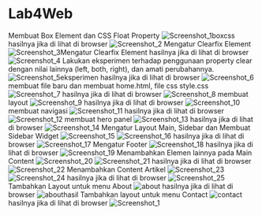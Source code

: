 # Lab4Web
Membuat Box Element dan CSS Float Property
![Screenshot_1boxcss](https://user-images.githubusercontent.com/52759649/115326583-b43e4900-a1b7-11eb-82c4-b6cdcdd5f884.png)
hasilnya jika di lihat di browser
![Screenshot_2](https://user-images.githubusercontent.com/52759649/115326603-bdc7b100-a1b7-11eb-9fb4-caaeda9db50a.png)
Mengatur Clearfix Element
![Screenshot_3Mengatur Clearfix Element](https://user-images.githubusercontent.com/52759649/115326652-d0da8100-a1b7-11eb-8df7-b984c5299c7c.png)
hasilnya jika di lihat di browser
![Screenshot_4](https://user-images.githubusercontent.com/52759649/115326676-d9cb5280-a1b7-11eb-9e4e-ee2cd7d4edac.png)
Lakukan eksperimen terhadap penggunaan property clear dengan nilai lainnya (left, both, right), dan amati perubahannya.
![Screenshot_5eksperimen](https://user-images.githubusercontent.com/52759649/115326704-e9e33200-a1b7-11eb-9ec5-4fcd89050406.png)
hasilnya jika di lihat di browser
![Screenshot_6](https://user-images.githubusercontent.com/52759649/115326719-f071a980-a1b7-11eb-9917-ae91de84d81d.png)
membuat file baru dan membuat home.html, file css style.css
![Screenshot_7](https://user-images.githubusercontent.com/52759649/115326843-20b94800-a1b8-11eb-8f81-b1a6dc8c8994.png)
hasilnya jika di lihat di browser
![Screenshot_8](https://user-images.githubusercontent.com/52759649/115326871-2d3da080-a1b8-11eb-9971-386ef0236d10.png)
membuat layout
![Screenshot_9](https://user-images.githubusercontent.com/52759649/115326912-43e3f780-a1b8-11eb-9587-ba301ae4a8e0.png)
hasilnya jika di lihat di browser
![Screenshot_10](https://user-images.githubusercontent.com/52759649/115326933-4e05f600-a1b8-11eb-92fc-b400cdf3fc2c.png)
membuat navigasi
![Screenshot_11](https://user-images.githubusercontent.com/52759649/115326976-5c541200-a1b8-11eb-987e-be471b33abd5.png)
hasilnya jika di lihat di browser
![Screenshot_12](https://user-images.githubusercontent.com/52759649/115326998-6544e380-a1b8-11eb-8c33-432c3e3daeb0.png)
membuat hero panel
![Screenshot_13](https://user-images.githubusercontent.com/52759649/115327033-755cc300-a1b8-11eb-852b-72540a2663f8.png)
hasilnya jika di lihat di browser
![Screenshot_14](https://user-images.githubusercontent.com/52759649/115327043-7b52a400-a1b8-11eb-8865-d1dd5edfd3f1.png)
Mengatur Layout Main, Sidebar dan Membuat Sidebar Widget
![Screenshot_15](https://user-images.githubusercontent.com/52759649/115327153-a89f5200-a1b8-11eb-9313-b4404183dba9.png)
![Screenshot_16](https://user-images.githubusercontent.com/52759649/115327156-aa691580-a1b8-11eb-896c-51f517757b5e.png)
hasilnya jika di lihat di browser
![Screenshot_17](https://user-images.githubusercontent.com/52759649/115327176-b2c15080-a1b8-11eb-8e07-7851f265f0be.png)
Mengatur Footer
![Screenshot_18](https://user-images.githubusercontent.com/52759649/115327207-bce34f00-a1b8-11eb-89c8-41f3517a1b7f.png)
hasilnya jika di lihat di browser
![Screenshot_19](https://user-images.githubusercontent.com/52759649/115327240-c8367a80-a1b8-11eb-97b2-673dcbcb870d.png)
Menambahkan Elemen lainnya pada Main Content
![Screenshot_20](https://user-images.githubusercontent.com/52759649/115327325-edc38400-a1b8-11eb-90d4-171fc2a656ea.png)
![Screenshot_21](https://user-images.githubusercontent.com/52759649/115327332-f0be7480-a1b8-11eb-8ae1-2af08e55dd35.png)
hasilnya jika di lihat di browser
![Screenshot_22](https://user-images.githubusercontent.com/52759649/115327342-f916af80-a1b8-11eb-890e-881aa27c325b.png)
Menambahkan Content Artikel
![Screenshot_23](https://user-images.githubusercontent.com/52759649/115327394-0f247000-a1b9-11eb-95b9-e03bb72ff72a.png)
![Screenshot_24](https://user-images.githubusercontent.com/52759649/115327398-121f6080-a1b9-11eb-91bc-0aae7a09adcc.png)
hasilnya jika di lihat di browser
![Screenshot_25](https://user-images.githubusercontent.com/52759649/115327410-19466e80-a1b9-11eb-9a4d-c3cebbce0bec.png)
Tambahkan Layout untuk menu About
![about](https://user-images.githubusercontent.com/52759649/115329544-a63ef700-a1bc-11eb-8e19-2b2cdcebc015.png)
hasilnya jika di lihat di browser
![abouthasil](https://user-images.githubusercontent.com/52759649/115329569-adfe9b80-a1bc-11eb-9c46-7d9729abfcfb.png)
Tambahkan layout untuk menu Contact
![contact](https://user-images.githubusercontent.com/52759649/115329638-c53d8900-a1bc-11eb-9dad-0a2e4252b45d.png)
hasilnya jika di lihat di browser
![Screenshot_1](https://user-images.githubusercontent.com/52759649/115329677-d25a7800-a1bc-11eb-818e-066cca793569.png)




